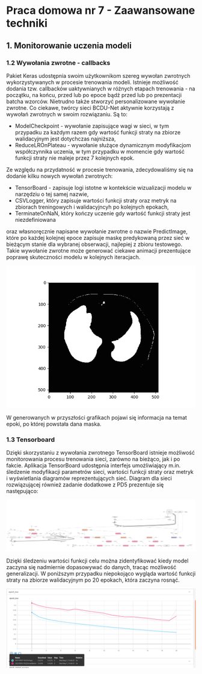 # Praca domowa nr 7 - Zaawansowane techniki

## 1. Monitorowanie uczenia modeli

### 1.2 Wywołania zwrotne - callbacks

Pakiet Keras udostępnia swoim użytkownikom szereg wywołan zwrotnych wykorzystywanych w procesie trenowania modeli. Istnieje możliwość dodania tzw. callbacków uaktywnianych w różnych etapach trenowania - na początku, na końcu, przed lub po epoce bądź przed lub po prezentacji batcha wzorców. Nietrudno także stworzyć personalizowane wywołanie zwrotne. Co ciekawe, twórcy sieci BCDU-Net aktywnie korzystają z wywołań zwrotnych w swoim rozwiązaniu. Są to:
- ModelCheckpoint - wywołanie zapisujące wagi w sieci, w tym przypadku za każdym razem gdy wartość funkcji straty na zbiorze walidacyjnym jest dotychczas najniższa,
- ReduceLROnPlateau - wywołanie służące dynamicznym modyfikacjom współczynnika uczenia, w tym przypadku w momencie gdy wartość funkcji straty nie maleje przez 7 kolejnych epok.

Ze względu na przydatność w procesie trenowania, zdecydowaliśmy się na dodanie kilku nowych wywołań zwrotnych:
- TensorBoard - zapisuje logi istotne w kontekście wizualizacji modelu w narzędziu o tej samej nazwie,
- CSVLogger, który zapisuje wartości funkcji straty oraz metryk na zbiorach treningowych i walidacyjncyh po kolejnych epokach,
- TerminateOnNaN, który kończy uczenie gdy wartość funkcji straty jest niezdefiniowana

oraz własnoręcznie napisane wywołanie zwrotne o nazwie PredictImage, które po każdej kolejnej epoce zapisuje maskę predykowaną przez sieć w bieżącym stanie dla wybranej obserwacji, najlepiej z zbioru testowego. Takie wywołanie zwrotne może generować ciekawe animacji prezentujące poprawę skuteczności modelu w kolejnych iteracjach.

!["animation"](./images/Training_Mask.gif)

W generowanych w przyszłości grafikach pojawi się informacja na temat epoki, po której powstała dana maska.

### 1.3 Tensorboard

Dzięki skorzystaniu z wywołania zwrotnego TensorBoard istnieje możliwość monitorowania procesu trenowania sieci, zarówno na bieżąco, jak i po fakcie. Aplikacja TensorBoard udostępnia interfejs umożliwiający m.in. śledzenie modyfikacji parametrów sieci, wartości funkcji straty oraz metryk i wyświetlania diagramów reprezentujących sieć. Diagram dla sieci rozwiązującej również zadanie dodatkowe z PD5 prezentuje się następująco:

!['diagram'](./images/tensorboard_diagram.png)

Dzięki śledzeniu wartości funkcji celu można zidentyfikować kiedy model zaczyna się nadmiernie dopasowywać do danych, tracąc możliwość generalizacji. W poniższym przypadku niepokojąco wygląda wartość funkcji straty na zbiorze walidacyjnym po 20 epokach, która zaczyna rosnąć.

!["loss"](./images/loss_values.png)
